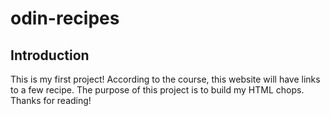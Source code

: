 # odin-recipes
## Introduction
This is my first project!
According to the course, this website will have links to a few recipe.
The purpose of this project is to build my HTML chops.
Thanks for reading!